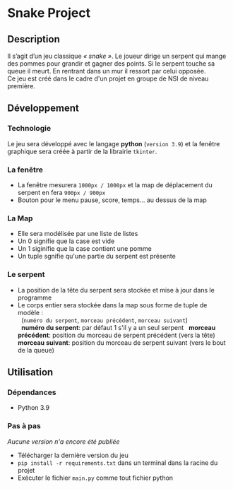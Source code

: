 # Snake Project

## Description
Il s’agit d’un jeu classique *« snake »*. Le joueur dirige un serpent qui mange des pommes pour grandir et gagner des points. Si le serpent touche sa queue il meurt. En rentrant dans un mur il ressort par celui opposée.  
Ce jeu est créé dans le cadre d'un projet en groupe de NSI de niveau première.

## Développement
### Technologie
Le jeu sera développé avec le langage **python** (`version 3.9`) et la fenêtre graphique sera créée à partir de la librairie `tkinter`.

### La fenêtre
* La fenêtre mesurera `1000px / 1000px` et la map de déplacement du serpent en fera `900px / 900px`
* Bouton pour le menu pause, score, temps... au dessus de la map

### La Map
* Elle sera modélisée par une liste de listes
* Un 0 signifie que la case est vide
* Un 1 siginifie que la case contient une pomme
* Un tuple sgnifie qu'une partie du serpent est présente

### Le serpent
* La position de la tête du serpent sera stockée et mise à jour dans le programme
* Le corps entier sera stockée dans la map sous forme de tuple de modèle :  
&nbsp; (`numéro du serpent`, `morceau précédent`, `morceau suivant`)  
&nbsp; **numéro du serpent**: par défaut 1 s'il y a un seul serpent
&nbsp; **morceau précédent**: position du morceau de serpent précédent (vers la tête)
&nbsp; **morceau suivant**: position du morceau de serpent suivant (vers le bout de la queue)  

## Utilisation

### Dépendances
* Python 3.9

### Pas à pas
*Aucune version n'a encore été publiée*
* Télécharger la dernière version du jeu
* `pip install -r requirements.txt` dans un terminal dans la racine du projet
* Exécuter le fichier `main.py` comme tout fichier python

